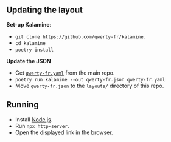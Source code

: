 ## Updating the layout

**Set-up Kalamine**:
- `git clone https://github.com/qwerty-fr/kalamine`.
- `cd kalamine`
- `poetry install`

**Update the JSON**
- Get [`qwerty-fr.yaml`](https://github.com/qwerty-fr/qwerty-fr/blob/master/qwerty-fr.yaml) from the main repo.
- `poetry run kalamine --out qwerty-fr.json qwerty-fr.yaml`
- Move `qwerty-fr.json` to the `layouts/` directory of this repo.

## Running

- Install [Node.js](https://nodejs.org/en/).
- Run `npx http-server`.
- Open the displayed link in the browser.
